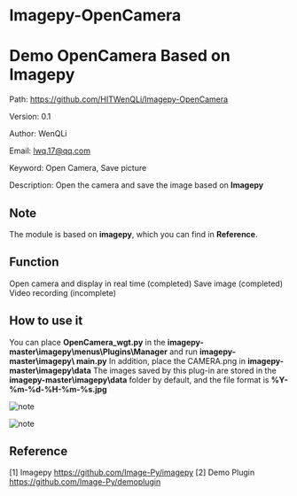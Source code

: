 # Imagepy-OpenCamera
# Demo OpenCamera Based on Imagepy

Path: https://github.com/HITWenQLi/Imagepy-OpenCamera

Version: 0.1

Author: WenQLi

Email: lwq.17@qq.com

Keyword: Open Camera, Save picture

Description: Open the camera and save the image based on **Imagepy**

## Note
The module is based on **imagepy**, which you can find in **Reference**.

## Function
  Open camera and display in real time (completed)
  Save image (completed)
  Video recording (incomplete)

## How to use it
  You can place **OpenCamera_wgt.py** in the **imagepy-master\imagepy\menus\Plugins\Manager** and run **imagepy-master\imagepy\ __main__.py**
  In addition, place the CAMERA.png in **imagepy-master\imagepy\data**
  The images saved by this plug-in are stored in the **imagepy-master\imagepy\data** folder by default, and the file format is **%Y-%m-%d-%H-%m-%s.jpg**

![note](https://github.com/HITWenQLi/Imagepy-OpenCamera/tree/main/image/C1.PNG)

![note](https://github.com/HITWenQLi/Imagepy-OpenCamera/tree/main/image/C2.PNG)

## Reference
  [1] Imagepy https://github.com/Image-Py/imagepy
  [2] Demo Plugin https://github.com/Image-Py/demoplugin
